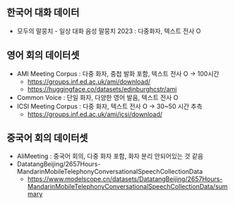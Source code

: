 ## 한국어 대화 데이터
- 모두의 말뭉치 - 일상 대화 음성 말뭉치 2023 : 다중화자, 텍스트 전사 O

## 영어 회의 데이터셋
- AMI Meeting Corpus : 다중 화자, 중첩 발화 포함, 텍스트 전사 O -> 100시간
  - https://groups.inf.ed.ac.uk/ami/download/
  - https://huggingface.co/datasets/edinburghcstr/ami
- Common Voice : 단일 화자, 다양한 영어 발음, 텍스트 전사 O
- ICSI Meeting Corpus : 다중 화자, 텍스트 전사 O -> 30~50 시간 추측
  - https://groups.inf.ed.ac.uk/ami/icsi/download/

## 중국어 회의 데이터셋
- AliMeeting : 중국어 회의, 다중 화자 포함, 화자 분리 안되어있는 것 같음
- DatatangBeijing/2657Hours-MandarinMobileTelephonyConversationalSpeechCollectionData
  - https://www.modelscope.cn/datasets/DatatangBeijing/2657Hours-MandarinMobileTelephonyConversationalSpeechCollectionData/summary
